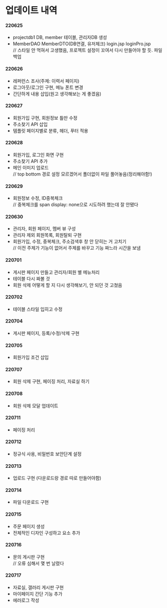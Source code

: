# 업데이트 내역

#### 220625 
  - projectdb1 DB, member 테이블, 관리자DB 생성 
  - MemberDAO MemberDTO(DB연결, 유저체크) login.jsp loginPro.jsp
  <br> // 스타일 안 먹혀서 고생했음, 프로젝트 설정이 꼬여서 다시 만들어야 할 듯. 파일 백업
  
#### 220626
  - 레퍼런스 조사(주제: 이력서 페이지)
  - 로그아웃/로그인 구현, 메뉴 폰트 변경
  - 간단하게 내용 삽입(원고 생각해보는 게 좋겠음)
  
#### 220627
  - 회원가입 구현, 회원정보 틀만 수정
  - 주소찾기 API 삽입
  - 템플릿 페이지별로 분류, 헤더, 푸터 적용

#### 220628
  - 회원가입, 로그인 화면 구현
  - 주소찾기 API 추가
  - 메인 이미지 업로드
  <br> // top bottom 경로 설정 모르겠어서 폴더없이 파일 풀어놓음(정리해야함!)
  
#### 220629
  - 회원정보 수정, ID중복체크
  <br> // 중복체크를 span display: none으로 시도하려 했는데 잘 안됐다
  
#### 220630
  - 관리자, 회원 페이지, 멤버 뷰 구성
  - 관리자 제외 회원목록, 회원탈퇴 구현
  - 회원가입, 수정, 중복체크, 주소검색후 창 안 닫히는 거 고치기
  <br> // 이전 주제가 기능이 없어서 주제를 바꾸고 기능 짜느라 시간을 보냄
  
#### 220701
  - 게시판 페이지 만들고 관리자/회원 별 메뉴처리
  - 테이블 다시 짜볼 것
  - 회원 삭제 어떻게 할 지 다시 생각해보기, 안 되던 것 고쳤음

#### 220702
  - 테이블 스타일 입히고 수정
  
#### 220704
  - 게시판 페이지, 등록/수정/삭제 구현
  
#### 220705
  - 회원가입 조건 삽입

#### 220707
  - 회원 삭제 구현, 페이징 처리, 자료실 하기

#### 220708
  - 회원 삭제 모달 업데이트

#### 220711
  - 페이징 처리

#### 220712
  - 정규식 사용, 비밀번호 보안단계 설정

#### 220713
  - 업로드 구현 (다운로드랑 경로 따로 만들어야함)
  
#### 220714
  - 파일 다운로드 구현

#### 220715
  - 주문 페이지 생성
  - 전체적인 디자인 구성하고 요소 추가
  
#### 220716
  - 문의 게시판 구현
  <br> // 오류 심해서 몇 번 날렸다 

#### 220717
  - 자료실, 갤러리 게시판 구현
  - 마이페이지 간단 기능 추가
  - 에러로그 작성


